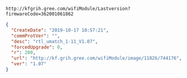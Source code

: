 `http://kfgrih.gree.com/wifiModule/Lastversion?firmwareCode=362001061862`

```json
{
  "CreateDate": "2019-10-17 10:57:21",
  "commProtVer": "",
  "desc": "rtl_umatch_1-11_V1.07",
  "forcedUpgrade": 0,
  "r": 200,
  "url": "http://kf.grih.gree.com/wifiModule/image/11826/744176",
  "ver": "1.07"
}
```